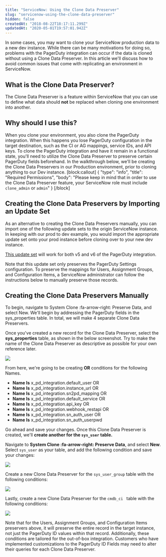 ```yaml
---
title: "ServiceNow: Using the Clone Data Preserver"
slug: "servicenow-using-the-clone-data-preserver"
hidden: false
createdAt: "2018-08-22T18:17:11.299Z"
updatedAt: "2020-05-01T19:57:01.942Z"
---
```

In some cases, you may want to clone your ServiceNow production data to a new dev instance. While there can be many motivations for doing so, problems with the PagerDuty integration can occur if the data is cloned without using a Clone Data Preserver. In this article we'll discuss how to avoid common issues that come with replicating an environment in ServiceNow.

## What is the Clone Data Preserver? 
The Clone Data Preserver is a feature within ServiceNow that you can use to define what data should **not** be replaced when cloning one environment into another. 

## Why should I use this?
When you clone your environment, you also clone the PagerDuty integration. When this happens you lose PagerDuty configuration in the target destination, such as the CI or AG mappings, service IDs, and API keys. To clone the PagerDuty integration and have it remain in a functional state, you'll need to utilize the Clone Data Preserver to preserve certain PagerDuty fields beforehand. In the walkthrough below, we'll be creating the Clone Data Preservers in our Production environment, prior to cloning anything to our Dev instance.
[block:callout]
{
  "type": "info",
  "title": "Required Permissions",
  "body": "Please keep in mind that in order to use the Clone Data Preserver feature, your ServiceNow role must include `clone_admin` or `admin`"
}
[/block]

## Creating the Clone Data Preservers by Importing an Update Set

As an alternative to creating the Clone Data Preservers manually, you can import one of the following update sets to the origin ServiceNow instance. In keeping with our prod to dev example, you would import the appropriate update set onto your prod instance before cloning over to your new dev instance. 

[This update set](https://github.com/PagerDuty/servicenow-updatesets) will work for both v5 and v6 of the PagerDuty integration.

Note that this update set only preserves the PagerDuty Settings configuration. To preserve the mappings for Users, Assignment Groups, and Configuration Items, a ServiceNow administrator can follow the instructions below to manually preserve those records. 
## Creating the Clone Data Preservers Manually

To begin, navigate to System Clone :fa-arrow-right: Preserve Data, and select New. We'll begin by addressing the PagerDuty fields in the sys_properties table. In total, we will make 4 separate Clone Data Preservers.

Once you've created a new record for the Clone Data Preserver, select the **sys_properties** table, as shown in the below screenshot. Try to make the name of the Clone Data Preserver as descriptive as possible for your own reference later.


![](https://files.readme.io/903b701-Clone_Data_Preserver.png)

 From here, we're going to be creating **OR** conditions for the following Names. 

- **Name Is** x_pd_integration.default_user OR
- **Name Is** x_pd_integration.instance_url OR
- **Name Is** x_pd_integration.sn2pd_mapping OR
- **Name Is** x_pd_integration.default_service OR
- **Name Is** x_pd_integration.api_key OR
- **Name Is** x_pd_integration.webhook_restapi OR
- **Name Is** x_pd_integration.sn_auth_user OR
- **Name Is** x_pd_integration.sn_auth_userpwd


Go ahead and save your changes. Once this Clone Data Preserver is created, we'll **create another for the `sys_user` table.** 

Navigate to **System Clone :fa-arrow-right: Preserve Data**, and select **New**.  Select `sys_user` as your table, and add the following condition and save your changes:

![](https://files.readme.io/22badca-CDP-User-Mapping.png)

Create a new Clone Data Preserver for the `sys_user_group` table with the following conditions:

![](https://files.readme.io/3939763-CDP-AG-Mappings.png)

Lastly, create a new Clone Data Preserver for the `cmdb_ci ` table with the following conditions:

![](https://files.readme.io/e3eac54-CDP-CI-Mappings.png)

Note that for the Users, Assignment Groups, and Configuration Items preservers above, it will preserve the entire record in the target instance, not just the PagerDuty ID values within that record. Additionally, these conditions are tailored for the out-of-box integration. Customers who have implemented customizations to the PagerDuty ID Fields may need to alter their queries for each Clone Data Preserver.